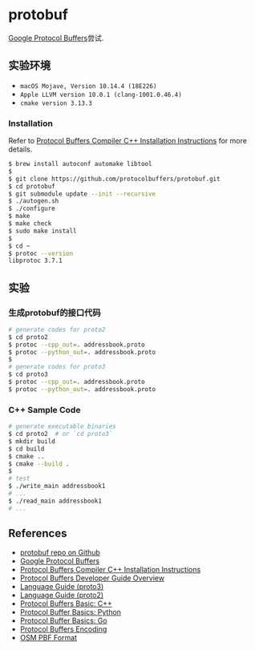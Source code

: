 # protobuf
[Google Protocol Buffers](https://developers.google.com/protocol-buffers/)尝试.    

## 实验环境
- `macOS Mojave, Version 10.14.4 (18E226)`
- `Apple LLVM version 10.0.1 (clang-1001.0.46.4)`
- `cmake version 3.13.3`

### Installation
Refer to [Protocol Buffers Compiler C++ Installation Instructions](https://github.com/protocolbuffers/protobuf/blob/master/src/README.md) for more details.    
```bash
$ brew install autoconf automake libtool
$ 
$ git clone https://github.com/protocolbuffers/protobuf.git
$ cd protobuf
$ git submodule update --init --recursive
$ ./autogen.sh
$ ./configure
$ make
$ make check
$ sudo make install
$
$ cd ~
$ protoc --version
libprotoc 3.7.1
```

## 实验

### 生成protobuf的接口代码
```bash
# generate codes for proto2
$ cd proto2
$ protoc --cpp_out=. addressbook.proto 
$ protoc --python_out=. addressbook.proto 
$ 
# generate codes for proto3
$ cd proto3
$ protoc --cpp_out=. addressbook.proto
$ protoc --python_out=. addressbook.proto
```

### C++ Sample Code
```bash
# generate executable binaries
$ cd proto2  # or `cd proto3`
$ mkdir build
$ cd build
$ cmake ..
$ cmake --build .
$
# test 
$ ./write_main addressbook1
# ...
$ ./read_main addressbook1
# ...
```

## References
- [protobuf repo on Github](https://github.com/protocolbuffers/protobuf)
- [Google Protocol Buffers](https://developers.google.com/protocol-buffers/)
- [Protocol Buffers Compiler C++ Installation Instructions](https://github.com/protocolbuffers/protobuf/blob/master/src/README.md)
- [Protocol Buffers Developer Guide Overview](https://developers.google.com/protocol-buffers/docs/overview)
- [Language Guide (proto3)](https://developers.google.com/protocol-buffers/docs/proto3)
- [Language Guide (proto2)](https://developers.google.com/protocol-buffers/docs/proto)
- [Protocol Buffers Basic: C++](https://developers.google.com/protocol-buffers/docs/cpptutorial)
- [Protocol Buffer Basics: Python](https://developers.google.com/protocol-buffers/docs/pythontutorial)
- [Protocol Buffer Basics: Go](https://developers.google.com/protocol-buffers/docs/gotutorial)
- [Protocol Buffers Encoding](https://developers.google.com/protocol-buffers/docs/encoding)
- [OSM PBF Format](https://wiki.openstreetmap.org/wiki/PBF_Format)

